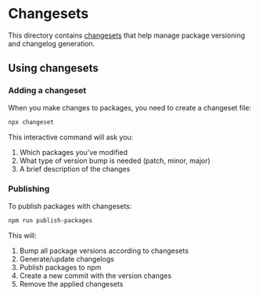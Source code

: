 # Changesets

This directory contains [changesets](https://github.com/changesets/changesets) that help manage package versioning and changelog generation.

## Using changesets

### Adding a changeset

When you make changes to packages, you need to create a changeset file:

```bash
npx changeset
```

This interactive command will ask you:
1. Which packages you've modified
2. What type of version bump is needed (patch, minor, major)
3. A brief description of the changes

### Publishing

To publish packages with changesets:

```bash
npm run publish-packages
```

This will:
1. Bump all package versions according to changesets
2. Generate/update changelogs
3. Publish packages to npm
4. Create a new commit with the version changes
5. Remove the applied changesets